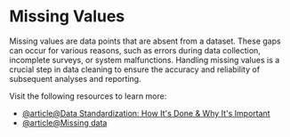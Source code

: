 # Missing Values

Missing values are data points that are absent from a dataset. These gaps can occur for various reasons, such as errors during data collection, incomplete surveys, or system malfunctions. Handling missing values is a crucial step in data cleaning to ensure the accuracy and reliability of subsequent analyses and reporting.

Visit the following resources to learn more:

- [@article@Data Standardization: How It's Done & Why It's Important](https://www.scribbr.com/statistics/missing-data/)
- [@article@Missing data](https://en.wikipedia.org/wiki/Missing_data)